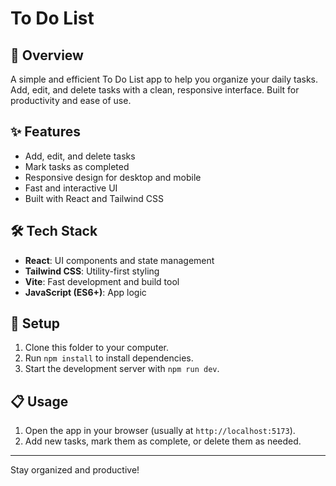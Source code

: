 # To Do List

## 📝 Overview

A simple and efficient To Do List app to help you organize your daily tasks. Add, edit, and delete tasks with a clean, responsive interface. Built for productivity and ease of use.

## ✨ Features

- Add, edit, and delete tasks
- Mark tasks as completed
- Responsive design for desktop and mobile
- Fast and interactive UI
- Built with React and Tailwind CSS

## 🛠️ Tech Stack

- **React**: UI components and state management
- **Tailwind CSS**: Utility-first styling
- **Vite**: Fast development and build tool
- **JavaScript (ES6+)**: App logic

## 🚀 Setup

1. Clone this folder to your computer.
2. Run `npm install` to install dependencies.
3. Start the development server with `npm run dev`.

## 📋 Usage

1. Open the app in your browser (usually at `http://localhost:5173`).
2. Add new tasks, mark them as complete, or delete them as needed.

---

Stay organized and productive!
